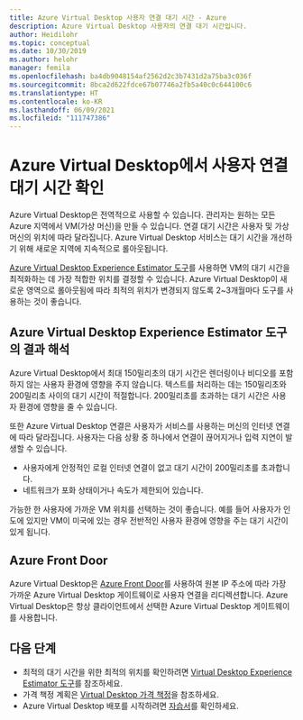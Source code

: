 ```yaml
---
title: Azure Virtual Desktop 사용자 연결 대기 시간 - Azure
description: Azure Virtual Desktop 사용자의 연결 대기 시간입니다.
author: Heidilohr
ms.topic: conceptual
ms.date: 10/30/2019
ms.author: helohr
manager: femila
ms.openlocfilehash: ba4db9048154af2562d2c3b7431d2a75ba3c036f
ms.sourcegitcommit: 8bca2d622fdce67b07746a2fb5a40c0c644100c6
ms.translationtype: HT
ms.contentlocale: ko-KR
ms.lasthandoff: 06/09/2021
ms.locfileid: "111747386"
---
```

# <a name="determine-user-connection-latency-in-azure-virtual-desktop"></a>Azure Virtual Desktop에서 사용자 연결 대기 시간 확인

Azure Virtual Desktop은 전역적으로 사용할 수 있습니다. 관리자는 원하는 모든 Azure 지역에서 VM(가상 머신)을 만들 수 있습니다. 연결 대기 시간은 사용자 및 가상 머신의 위치에 따라 달라집니다. Azure Virtual Desktop 서비스는 대기 시간을 개선하기 위해 새로운 지역에 지속적으로 롤아웃됩니다.

[Azure Virtual Desktop Experience Estimator 도구](https://azure.microsoft.com/services/virtual-desktop/assessment/)를 사용하면 VM의 대기 시간을 최적화하는 데 가장 적합한 위치를 결정할 수 있습니다. Azure Virtual Desktop이 새로운 영역으로 롤아웃됨에 따라 최적의 위치가 변경되지 않도록 2~3개월마다 도구를 사용하는 것이 좋습니다.

## <a name="interpreting-results-from-the-azure-virtual-desktop-experience-estimator-tool"></a>Azure Virtual Desktop Experience Estimator 도구의 결과 해석

Azure Virtual Desktop에서 최대 150밀리초의 대기 시간은 렌더링이나 비디오를 포함하지 않는 사용자 환경에 영향을 주지 않습니다. 텍스트를 처리하는 데는 150밀리초와 200밀리초 사이의 대기 시간이 적절합니다. 200밀리초를 초과하는 대기 시간은 사용자 환경에 영향을 줄 수 있습니다. 

또한 Azure Virtual Desktop 연결은 사용자가 서비스를 사용하는 머신의 인터넷 연결에 따라 달라집니다. 사용자는 다음 상황 중 하나에서 연결이 끊어지거나 입력 지연이 발생할 수 있습니다.

 - 사용자에게 안정적인 로컬 인터넷 연결이 없고 대기 시간이 200밀리초를 초과합니다.
 - 네트워크가 포화 상태이거나 속도가 제한되어 있습니다.

가능한 한 사용자에 가까운 VM 위치를 선택하는 것이 좋습니다. 예를 들어 사용자가 인도에 있지만 VM이 미국에 있는 경우 전반적인 사용자 환경에 영향을 주는 대기 시간이 있게 됩니다. 

## <a name="azure-front-door"></a>Azure Front Door

Azure Virtual Desktop은 [Azure Front Door](https://azure.microsoft.com/services/frontdoor/)를 사용하여 원본 IP 주소에 따라 가장 가까운 Azure Virtual Desktop 게이트웨이로 사용자 연결을 리디렉션합니다. Azure Virtual Desktop은 항상 클라이언트에서 선택한 Azure Virtual Desktop 게이트웨이를 사용합니다.

## <a name="next-steps"></a>다음 단계

- 최적의 대기 시간을 위한 최적의 위치를 확인하려면 [ Virtual Desktop Experience Estimator 도구](https://azure.microsoft.com/services/virtual-desktop/assessment/)를 참조하세요.
- 가격 책정 계획은 [ Virtual Desktop 가격 책정](https://azure.microsoft.com/pricing/details/virtual-desktop/)을 참조하세요.
- Azure Virtual Desktop 배포를 시작하려면 [자습서](./create-host-pools-azure-marketplace.md)를 확인하세요.